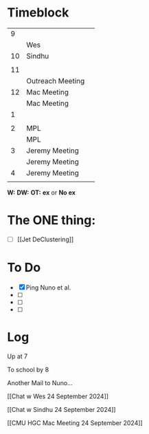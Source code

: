 # Timeblock

|     |                  |     |
| --- | ---------------- | --- |
| 9   |                  |     |
|     | Wes              |     |
| 10  | Sindhu           |     |
|     |                  |     |
| 11  |                  |     |
|     | Outreach Meeting |     |
| 12  | Mac Meeting      |     |
|     | Mac Meeting      |     |
| 1   |                  |     |
|     |                  |     |
| 2   | MPL              |     |
|     | MPL              |     |
| 3   | Jeremy Meeting   |     |
|     | Jeremy Meeting   |     |
| 4   | Jeremy Meeting   |     |
|     |                  |     |

**W:**
**DW:**
**OT:**
**ex** or **No ex**

# The ONE thing: 
- [ ] [[Jet DeClustering]]


# To Do
- [x] Ping Nuno et al.
- [ ] 
- [ ] 
- [ ] 


# Log

Up at 7

To school by 8 

Another Mail to Nuno...





[[Chat w Wes 24 September 2024]]

[[Chat w Sindhu 24 September 2024]]


[[CMU HGC Mac Meeting 24 September 2024]]